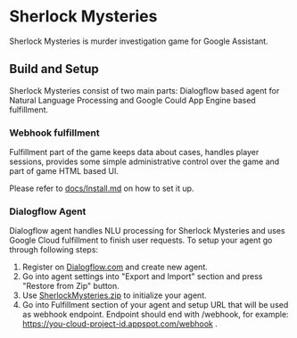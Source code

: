 # Sherlock Mysteries

Sherlock Mysteries is murder investigation game for Google Assistant.

## Build and Setup

Sherlock Mysteries consist of two main parts: Dialogflow based agent for Natural Language Processing and Google Could App Engine based fulfillment.

### Webhook fulfillment

Fulfillment part of the game keeps data about cases, handles player sessions, provides some simple administrative control over the game and part of game HTML based UI.

Please refer to [docs/Install.md](./docs/Install.md) on how to set it up.

### Dialogflow Agent

Dialogflow agent handles NLU processing for Sherlock Mysteries and uses Google Cloud fulfillment to finish user requests. To setup your agent go through following steps:

1. Register on [Dialogflow.com](https://dialogflow.com) and create new agent.
1. Go into agent settings into "Export and Import" section and press "Restore from Zip" button.
1. Use [SherlockMysteries.zip](./dialogflow-agent/SherlockMysteries.zip) to initialize your agent.
1. Go into Fulfillment section of your agent and setup URL that will be used as webhook endpoint. Endpoint should end with /webhook, for example: https://you-cloud-project-id.appspot.com/webhook .
